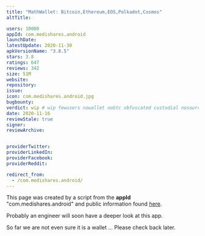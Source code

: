 ```yaml
---
title: "MathWallet: Bitcoin,Ethereum,EOS,Polkadot,Cosmos"
altTitle: 

users: 10000
appId: com.medishares.android
launchDate: 
latestUpdate: 2020-11-30
apkVersionName: "3.8.5"
stars: 3.8
ratings: 647
reviews: 342
size: 51M
website: 
repository: 
issue: 
icon: com.medishares.android.jpg
bugbounty: 
verdict: wip # wip fewusers nowallet nobtc obfuscated custodial nosource nonverifiable reproducible bounty defunct
date: 2020-11-16
reviewStale: true
signer: 
reviewArchive:


providerTwitter: 
providerLinkedIn: 
providerFacebook: 
providerReddit: 

redirect_from:
  - /com.medishares.android/
---
```



This page was created by a script from the **appId** "com.medishares.android" and public
information found
[here](https://play.google.com/store/apps/details?id=com.medishares.android).

Probably an engineer will soon have a deeper look at this app.

So far we are not even sure it is a wallet ... Please check back later.